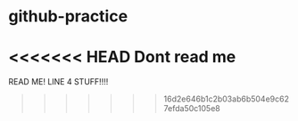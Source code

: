 # github-practice

<<<<<<< HEAD
Dont read me
=======
READ ME!
LINE 4
STUFF!!!!
>>>>>>> 16d2e646b1c2b03ab6b504e9c627efda50c105e8
